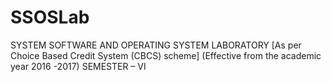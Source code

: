 # SSOSLab
SYSTEM SOFTWARE AND OPERATING SYSTEM LABORATORY [As per Choice Based Credit System (CBCS) scheme] (Effective from the academic year 2016 -2017) SEMESTER – VI
